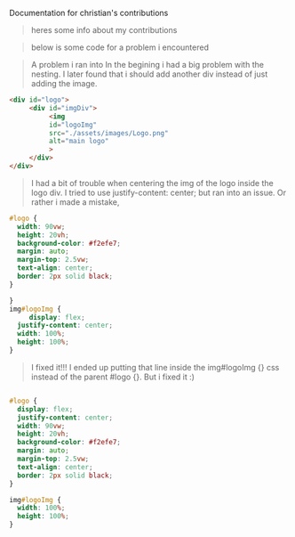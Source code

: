 Documentation for christian's contributions

> heres some info about my contributions

> below is some code for a problem i encountered

> A problem i ran into
>In the begining i had a big problem with the nesting. I later found that i should add another div instead of just adding the image.
```html
<div id="logo">
     <div id="imgDiv">
          <img 
          id="logoImg" 
          src="./assets/images/Logo.png" 
          alt="main logo"
          > 
     </div>
</div>
```
> I had a bit of trouble when centering the img of the logo inside the logo div. I tried to use justify-content: center; but ran into an issue. Or rather i made a mistake,
```css problem
#logo {
  width: 90vw;
  height: 20vh;
  background-color: #f2efe7;
  margin: auto;
  margin-top: 2.5vw;
  text-align: center;
  border: 2px solid black;
}

}
img#logoImg {
     display: flex;
  justify-content: center;
  width: 100%;
  height: 100%;
}
```
>I fixed it!!!
>I ended up putting that line inside the img#logoImg {} css instead of the parent #logo {}. But i fixed it :)
```css fix

#logo {
  display: flex;
  justify-content: center;
  width: 90vw;
  height: 20vh;
  background-color: #f2efe7;
  margin: auto;
  margin-top: 2.5vw;
  text-align: center;
  border: 2px solid black;
}

img#logoImg {
  width: 100%;
  height: 100%;
}
```
